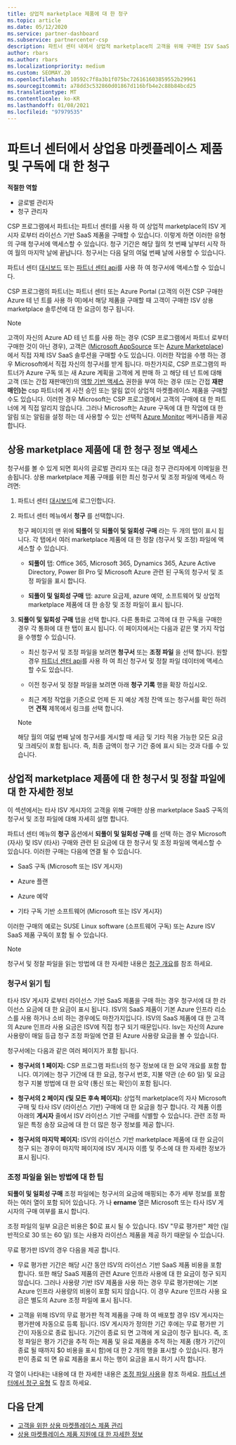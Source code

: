 ```yaml
---
title: 상업적 marketplace 제품에 대 한 청구
ms.topic: article
ms.date: 05/12/2020
ms.service: partner-dashboard
ms.subservice: partnercenter-csp
description: 파트너 센터 내에서 상업적 marketplace의 고객을 위해 구매한 ISV SaaS 제품 또는 구독에 대 한 청구 작동 방식을 알아봅니다.
author: rbars
ms.author: rbars
ms.localizationpriority: medium
ms.custom: SEOMAY.20
ms.openlocfilehash: 10592c7f8a3b1f075bc726161603859552b29961
ms.sourcegitcommit: a78dd3c532860d01867d116bfb4e2c88b84bcd25
ms.translationtype: MT
ms.contentlocale: ko-KR
ms.lasthandoff: 01/08/2021
ms.locfileid: "97979535"
---
```

# <a name="billing-for-commercial-marketplace-products-and-subscriptions-in-partner-center"></a>파트너 센터에서 상업용 마켓플레이스 제품 및 구독에 대 한 청구


**적절한 역할**

- 글로벌 관리자
- 청구 관리자

CSP 프로그램에서 파트너는 파트너 센터를 사용 하 여 상업적 marketplace의 ISV 게시자 로부터 라이선스 기반 SaaS 제품을 구매할 수 있습니다. 이렇게 하면 이러한 유형의 구매 청구서에 액세스할 수 있습니다. 청구 기간은 해당 월의 첫 번째 날부터 시작 하 여 월의 마지막 날에 끝납니다. 청구서는 다음 달의 여덟 번째 날에 사용할 수 있습니다.

파트너 센터 [대시보드](https://partner.microsoft.com/dashboard/) 또는 [파트너 센터 api](/partner-center/develop/)를 사용 하 여 청구서에 액세스할 수 있습니다.

CSP 프로그램의 파트너는 파트너 센터 또는 Azure Portal (고객의 이전 CSP 구매한 Azure 테 넌 트를 사용 하 여)에서 해당 제품을 구매할 때 고객이 구매한 ISV 상용 marketplace 솔루션에 대 한 요금이 청구 됩니다.

>[!NOTE]
>고객이 자신의 Azure AD 테 넌 트를 사용 하는 경우 (CSP 프로그램에서 파트너 로부터 구매한 것이 아닌 경우), 고객은 ([Microsoft AppSource](https://appsource.microsoft.com/) 또는 [Azure Marketplace](https://azuremarketplace.microsoft.com/))에서 직접 자체 ISV SaaS 솔루션을 구매할 수도 있습니다. 이러한 작업을 수행 하는 경우 Microsoft에서 직접 자신의 청구서를 받게 됩니다. 마찬가지로, CSP 프로그램의 파트너가 Azure 구독 또는 새 Azure 계획을 고객에 게 판매 하 고 해당 테 넌 트에 대해 고객 (또는 간접 재판매인)의 [역할 기반 액세스](/azure/role-based-access-control/built-in-roles) 권한을 부여 하는 경우 (또는 간접 **재판매인)는** csp 파트너에 게 사전 승인 또는 알림 없이 상업적 마켓플레이스 제품을 구매할 수도 있습니다. 이러한 경우 Microsoft는 CSP 프로그램에서 고객의 구매에 대 한 파트너에 게 직접 알리지 않습니다. 그러나 Microsoft는 Azure 구독에 대 한 작업에 대 한 알림 또는 알림을 설정 하는 데 사용할 수 있는 선택적 [Azure Monitor](/azure/azure-monitor/platform/alerts-activity-log) 메커니즘을 제공 합니다.

## <a name="access-billing-information-for-commercial-marketplace-products"></a>상용 marketplace 제품에 대 한 청구 정보 액세스

청구서를 볼 수 있게 되면 회사의 글로벌 관리자 또는 대금 청구 관리자에게 이메일을 전송됩니다. 상용 marketplace 제품 구매를 위한 최신 청구서 및 조정 파일에 액세스 하려면:

1. 파트너 센터 [대시보드](https://partner.microsoft.com/dashboard/)에 로그인합니다.

2. 파트너 센터 메뉴에서 **청구** 를 선택합니다. 

    청구 페이지의 맨 위에 **되풀이** 및 **되풀이 및 일회성 구매** 라는 두 개의 탭이 표시 됩니다. 각 탭에서 여러 marketplace 제품에 대 한 정찰 (청구서 및 조정) 파일에 액세스할 수 있습니다.

    - **되풀이** 탭: Office 365, Microsoft 365, Dynamics 365, Azure Active Directory, Power BI Pro 및 Microsoft Azure 관련 된 구독의 청구서 및 조정 파일을 표시 합니다.

    - **되풀이 및 일회성 구매** 탭: azure 요금제, azure 예약, 소프트웨어 및 상업적 marketplace 제품에 대 한 송장 및 조정 파일이 표시 됩니다.
  
3. **되풀이 및 일회성 구매** 탭을 선택 합니다. 다른 통화로 고객에 대 한 구독을 구매한 경우 각 통화에 대 한 탭이 표시 됩니다. 이 페이지에서는 다음과 같은 몇 가지 작업을 수행할 수 있습니다.

    - 최신 청구서 및 조정 파일을 보려면 **청구서** 또는 **조정 파일** 을 선택 합니다. 원할 경우 [파트너 센터 api](/partner-center/develop/)를 사용 하 여 최신 청구서 및 정찰 파일 데이터에 액세스할 수도 있습니다.

    - 이전 청구서 및 정찰 파일을 보려면 아래 **청구 기록** 행을 확장 하십시오.

    - 최근 계정 작업을 기준으로 언제 든 지 예상 계정 잔액 또는 청구서를 확인 하려면 **견적** 제목에서 링크를 선택 합니다.  

    >[!NOTE]
    > 해당 월의 여덟 번째 날에 청구서를 게시할 때 세금 및 기타 적용 가능한 모든 요금 및 크레딧이 포함 됩니다. 즉, 최종 금액이 청구 기간 중에 표시 되는 것과 다를 수 있습니다.

## <a name="more-about-invoices-and-recon-files-for-commercial-marketplace-products"></a>상업적 marketplace 제품에 대 한 청구서 및 정찰 파일에 대 한 자세한 정보

이 섹션에서는 타사 ISV 게시자의 고객을 위해 구매한 상용 marketplace SaaS 구독의 청구서 및 조정 파일에 대해 자세히 설명 합니다.

파트너 센터 메뉴의 **청구** 옵션에서 **되풀이 및 일회성 구매** 를 선택 하는 경우 Microsoft (자사) 및 ISV (타사) 구매와 관련 된 요금에 대 한 청구서 및 조정 파일에 액세스할 수 있습니다. 이러한 구매는 다음에 연결 될 수 있습니다.

- SaaS 구독 (Microsoft 또는 ISV 게시자)

- Azure 플랜

- Azure 예약

- 기타 구독 기반 소프트웨어 (Microsoft 또는 ISV 게시자)

이러한 구매의 예로는 SUSE Linux software (소프트웨어 구독) 또는 Azure ISV SaaS 제품 구독이 포함 될 수 있습니다.

>[!NOTE]
> 청구서 및 정찰 파일을 읽는 방법에 대 한 자세한 내용은 [청구 개요](billing.md)를 참조 하세요.

### <a name="tips-on-reading-your-invoice"></a>청구서 읽기 팁

타사 ISV 게시자 로부터 라이선스 기반 SaaS 제품을 구매 하는 경우 청구서에 대 한 라이선스 요금에 대 한 요금이 표시 됩니다. ISV의 SaaS 제품이 기본 Azure 인프라 리소스를 사용 하거나 소비 하는 경우에도 마찬가지입니다. ISV의 SaaS 제품에 대 한 고객의 Azure 인프라 사용 요금은 ISV에 직접 청구 되기 때문입니다. Isv는 자신의 Azure 사용량이 매일 등급 청구 조정 파일에 연결 된 Azure 사용량 요금을 볼 수 있습니다.

청구서에는 다음과 같은 여러 페이지가 포함 됩니다.

- **청구서의 1 페이지:** CSP 프로그램 파트너의 청구 정보에 대 한 요약 개요를 포함 합니다. 여기에는 청구 기간에 대 한 요금, 청구서 번호, 지불 약관 (순 60 일) 및 요금 청구 지불 방법에 대 한 요약 (통신 또는 확인)이 포함 됩니다.

- **청구서의 2 페이지 (및 모든 후속 페이지):** 상업적 marketplace의 자사 Microsoft 구매 및 타사 ISV (라이선스 기반) 구매에 대 한 요금을 청구 합니다. 각 제품 이름 아래의 **게시자** 줄에서 ISV 라이선스 기반 구매를 식별할 수 있습니다. 관련 조정 파일은 특정 송장 요금에 대 한 더 많은 청구 정보를 제공 합니다.

- **청구서의 마지막 페이지:** ISV의 라이선스 기반 marketplace 제품에 대 한 요금이 청구 되는 경우이 마지막 페이지에 ISV 게시자 이름 및 주소에 대 한 자세한 정보가 표시 됩니다.

### <a name="tips-on-reading-your-reconciliation-file"></a>조정 파일을 읽는 방법에 대 한 팁

**되풀이 및 일회성 구매** 조정 파일에는 청구서의 요금에 매핑되는 추가 세부 정보를 포함 하는 여러 열이 포함 되어 있습니다. 가 나 **ername** 열은 Microsoft 또는 타사 ISV 게시자의 구매 여부를 표시 합니다.

조정 파일의 일부 요금은 비용은 $0로 표시 될 수 있습니다. ISV "무료 평가판" 제안 (일반적으로 30 또는 60 일) 또는 사용자 라이선스 제품을 제공 하기 때문일 수 있습니다.

무료 평가판 ISV의 경우 다음을 제공 합니다.

- 무료 평가판 기간은 해당 시간 동안 ISV의 라이선스 기반 SaaS 제품 비용을 포함 합니다. 또한 해당 SaaS 제품의 관련 Azure 인프라 사용에 대 한 요금이 청구 되지 않습니다.  그러나 사용량 기반 ISV 제품을 사용 하는 경우 무료 평가판에는 기본 Azure 인프라 사용량의 비용이 포함 되지 않습니다. 이 경우 Azure 인프라 사용 요금은 별도의 Azure 조정 파일에 표시 됩니다.

- 고객을 위해 ISV의 무료 평가판 적격 제품을 구매 하 여 배포할 경우 ISV 게시자는 평가판에 자동으로 등록 됩니다. ISV 게시자가 정의한 기간 후에는 무료 평가판 기간이 자동으로 종료 됩니다. 기간이 종료 되 면 고객에 게 요금이 청구 됩니다. 즉, 조정 파일은 평가 기간을 추적 하는 제품 및 유료 제품을 추적 하는 제품 (평가 기간이 종료 될 때까지 $0 비용을 표시 함)에 대 한 2 개의 행을 표시할 수 있습니다. 평가판이 종료 되 면 유료 제품을 표시 하는 행이 요금을 표시 하기 시작 합니다. 

각 열이 나타내는 내용에 대 한 자세한 내용은 [조정 파일 사용](use-the-reconciliation-files.md)을 참조 하세요. [파트너 센터에서 청구 유형](billing-different-types.md) 도 참조 하세요.

## <a name="next-steps"></a>다음 단계

- [고객을 위한 상용 마켓플레이스 제품 관리](csp-commercial-marketplace-manage.md)
- [상용 마켓플레이스 제품 지원에 대 한 자세한 정보](csp-commercial-marketplace-support.md)
